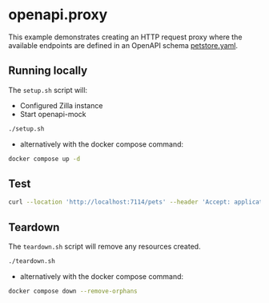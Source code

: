 # openapi.proxy

This example demonstrates creating an HTTP request proxy where the available endpoints are defined in an OpenAPI schema [petstore.yaml](./specs/petstore.yaml).

## Running locally

The `setup.sh` script will:

- Configured Zilla instance
- Start openapi-mock

```bash
./setup.sh
```

- alternatively with the docker compose command:

```bash
docker compose up -d
```

## Test

```bash
curl --location 'http://localhost:7114/pets' --header 'Accept: application/json'
```

## Teardown

The `teardown.sh` script will remove any resources created.

```bash
./teardown.sh
```

- alternatively with the docker compose command:

```bash
docker compose down --remove-orphans
```
